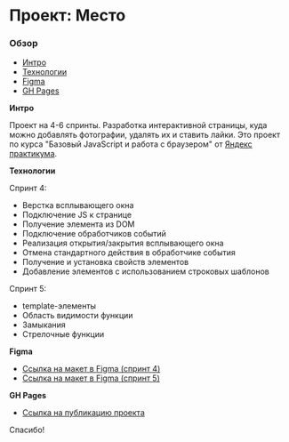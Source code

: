 # Проект: Место

### Обзор
* [Интро](#Интро)
* [Технологии](#Технологии)
* [Figma](#Figma)
* [GH Pages](#GHPages)

**<a name="Интро"></a>Интро**

Проект на 4-6 спринты. Разработка интерактивной страницы, куда можно добавлять фотографии, удалять их и ставить лайки.
Это проект по курса "Базовый JavaScript и работа с браузером" от [Яндекс практикума](https://praktikum.yandex.ru/).

**<a name="Технологии"></a>Технологии**

Спринт 4:
* Верстка всплывающего окна
* Подключение JS к странице
* Получение элемента из DOM
* Подключение обработчиков событий
* Реализация открытия/закрытия всплывающего окна
* Отмена стандартного действия в обработчике события
* Получение и установка свойств элементов
* Добавление элементов с использованием строковых шаблонов

Спринт 5:
* template-элементы
* Область видимости функции
* Замыкания
* Стрелочные функции


**<a name="Figma"></a>Figma**

* [Ссылка на макет в Figma (спринт 4)](https://www.figma.com/file/2cn9N9jSkmxD84oJik7xL7/JavaScript.-Sprint-4?node-id=0%3A1)
* [Ссылка на макет в Figma (спринт 5)](https://www.figma.com/file/bjyvbKKJN2naO0ucURl2Z0/JavaScript.-Sprint-5?node-id=0%3A1)

**<a name="GHPages"></a>GH Pages**

* [Ссылка на публикацию проекта](https://nikolay-shirokov.github.io/mesto/)

Спасибо!
